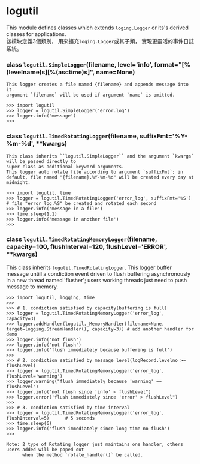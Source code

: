 # logutil
This module defines classes which extends ``loging.Logger`` or its's derived classes for applications.<br />
該模块定義3個類別， 用來擴充``loging.Logger``或其子類， 實現更靈活的事件日誌系統。


### class ``logutil.SimpleLogger``(filename, level='info', format="[%(levelname)s][%(asctime)s]", name=None)
```	
This logger creates a file named {filename} and appends message into it. 
argument `filename` will be used if argument `name` is omitted.

>>> import logutil
>>> logger = logutil.SimpleLogger('error.log') 
>>> logger.info('message')                     
>>>
```

### class ``logutil.TimedRotatingLogger``(filename, suffixFmt='%Y-%m-%d', **kwargs)
```
This class inherits ``logutil.SimpleLogger`` and the argument `kwargs` will be passed directly to 
super class as additional keyword arguments.
This logger auto rotate file according to argument `suffixFmt`; in default, file named "{filename}.%Y-%m-%d" will be created every day at midnight.

>>> import logutil, time
>>> logger = logutil.TimedRotatingLogger('error_log', suffixFmt='%S')  # file "error_log.%S" be created and rotated each second
>>> logger.info('message in a file')
>>> time.sleep(1.1)
>>> logger.info('message in another file')
>>>
```

### class ``logutil.TimedRotatingMemoryLogger``(filename, capacity=100, flushInterval=120, flushLevel='ERROR', **kwargs)
This class inherits ``logutil.TimedRotatingLogger``.
This logger buffer message untill a condiction event driven to flush buffering asynchronously in a new thread named 'flusher';
users working threads just need to push message to memory. 

```
>>> import logutil, logging, time
>>>
>>> # 1. condiction satisfied by capacity(buffering is full)
>>> logger = logutil.TimedRotatingMemoryLogger('error_log', capacity=3)
>>> logger.addHandler(logutil._MemoryHandler(filename=None, target=logging.StreamHandler(), capacity=3)) # add another handler for demo
>>> logger.info('not flush')
>>> logger.info('not flush')
>>> logger.info('flush immediately because buffering is full')
>>>
>>> # 2. condiction satisfied by message level(logRecord.levelno >= flushLevel)
>>> logger = logutil.TimedRotatingMemoryLogger('error_log', flushLevel='warning')
>>> logger.warning("flush immediately because 'warning' == flushLevel")  
>>> logger.info("not flush since 'info' < flushLevel")
>>> logger.error('flush immediately since 'error' > flushLevel")   
>>>
>>> # 3. condiction satisfied by time interval
>>> logger = logutil.TimedRotatingMemoryLogger('error_log', flushInterval=5)      # 5 seconds
>>> time.sleep(6)
>>> logger.info('flush immediately since long time no flush')
>>>

Note: 2 type of Rotating logger just maintains one handler, others users added will be poped out 
      when the method `rotate_handler()` be called. 
```
